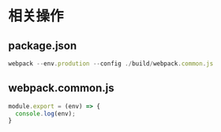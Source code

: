 # 相关操作

## package.json

```js
webpack --env.prodution --config ./build/webpack.common.js
```

## webpack.common.js

```js
module.export = (env) => {
  console.log(env);
}
```
